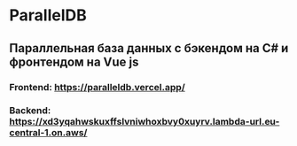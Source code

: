 # ParallelDB

## Параллельная база данных с бэкендом на C# и фронтендом на Vue js

### Frontend: https://paralleldb.vercel.app/

### Backend: https://xd3yqahwskuxffslvniwhoxbvy0xuyrv.lambda-url.eu-central-1.on.aws/